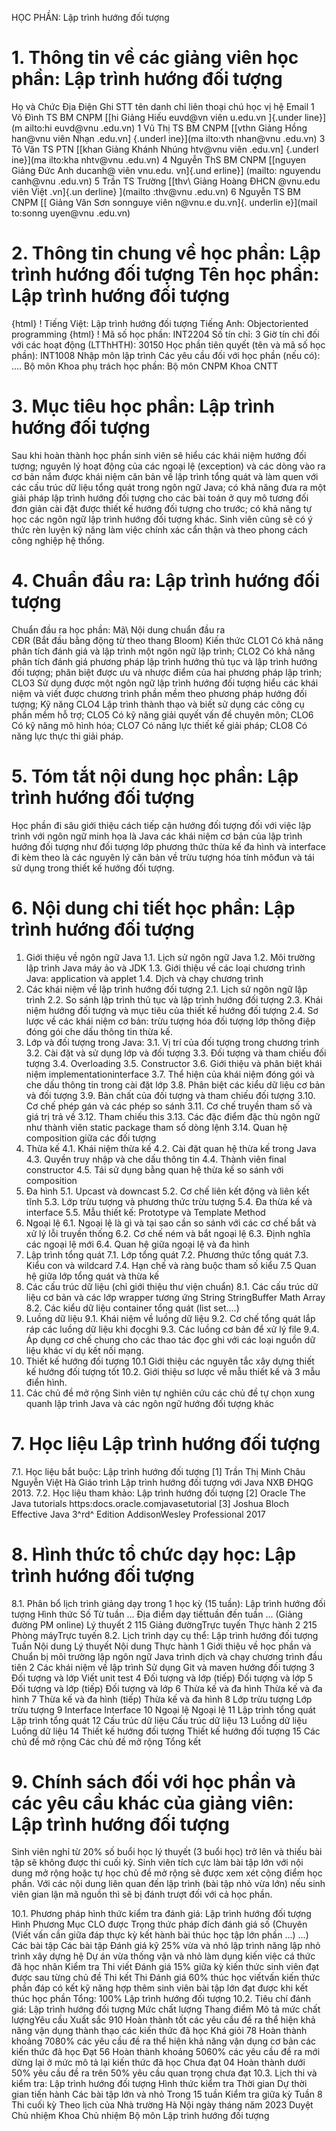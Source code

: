 HỌC PHẦN: Lập trình hướng đối tượng

# 1. Thông tin về các giảng viên học phần: Lập trình hướng đối tượng

Họ và Chức Địa Điện Ghi STT tên danh chỉ liên thoại chú học vị hệ Email 1 Võ Đình TS BM CNPM [[hi Giảng Hiếu euvd\@vn viên u.edu.vn ]{.under line}](m ailto:hi euvd@vnu .edu.vn) 1 Vũ Thị TS BM CNPM [[vthn Giảng Hồng han\@vnu viên Nhạn .edu.vn] {.underl ine}](ma ilto:vth nhan@vnu .edu.vn) 3 Tô Văn TS PTN [[khan Giảng Khánh Nhúng htv\@vnu viên .edu.vn] {.underl ine}](ma ilto:kha nhtv@vnu .edu.vn) 4 Nguyễn ThS BM CNPM [[nguyen Giảng Đức Anh ducanh\@ viên vnu.edu. vn]{.und erline}] (mailto: nguyendu canh@vnu .edu.vn) 5 Trần TS Trường [[thv\ Giảng Hoàng ĐHCN @vnu.edu viên Việt .vn]{.un derline} ](mailto :thv@vnu .edu.vn) 6 Nguyễn TS BM CNPM [[ Giảng Văn Sơn sonnguye viên n\@vnu.e du.vn]{. underlin e}](mail to:sonng uyen@vnu .edu.vn)

# 2. Thông tin chung về học phần: Lập trình hướng đối tượng Tên học phần: Lập trình hướng đối tượng

{html}
! Tiếng Việt: Lập trình hướng đối tượng Tiếng Anh: Objectoriented programming
{html}
! Mã số học phần: INT2204 Số tín chỉ: 3 Giờ tín chỉ đối với các hoạt động (LTThHTH): 30150 Học phần tiên quyết (tên và mã số học phần): INT1008 Nhập môn lập
trình Các yêu cầu đối với học phần (nếu có): \.... Bộ môn Khoa phụ trách học phần: Bộ môn CNPM Khoa CNTT

# 3. Mục tiêu học phần: Lập trình hướng đối tượng

Sau khi hoàn thành học phần sinh viên sẽ hiểu các khái niệm hướng đối tượng; nguyên lý hoạt động của các ngoại lệ (exception) và các dòng vào ra cơ bản nắm được khái niệm căn bản về lập trình tổng quát và làm quen với các cấu trúc dữ liệu tổng quát trong ngôn ngữ Java; có khả năng đưa ra một giải pháp lập trình hướng đối tượng cho các bài toán ở quy mô tương đối đơn giản cài đặt được thiết kế hướng đối tượng cho trước; có khả năng tự học các ngôn ngữ lập trình hướng đối tượng khác. Sinh viên cũng sẽ có ý thức rèn luyện kỹ năng làm việc chính xác cẩn thận và theo phong cách công nghiệp hệ thống.

# 4. Chuẩn đầu ra: Lập trình hướng đối tượng

Chuẩn đầu ra học phần: Mã\ Nội dung chuẩn đầu ra\
CĐR (Bắt đầu bằng động từ theo thang Bloom) Kiến thức
CLO1 Có khả năng phân tích đánh giá và lập trình một ngôn ngữ lập trình;
CLO2 Có khả năng phân tích đánh giá phương pháp lập trình hướng thủ tục và lập trình hướng đối tượng; phân biệt được ưu và nhược điểm của hai phương pháp lập trình;
CLO3 Sử dụng được một ngôn ngữ lập trình hướng đối tượng hiểu các khái niệm và viết được chương trình phần mềm theo phương pháp hướng đối tượng;
Kỹ năng
CLO4 Lập trình thành thạo và biết sử dụng các công cụ phần mềm hỗ trợ;
CLO5 Có kỹ năng giải quyết vấn đề chuyên môn;
CLO6 Có kỹ năng mô hình hóa;
CLO7 Có năng lực thiết kế giải pháp;
CLO8 Có năng lực thực thi giải pháp.

# 5. Tóm tắt nội dung học phần: Lập trình hướng đối tượng

Học phần đi sâu giới thiệu cách tiếp cận hướng đối tượng đối với việc
lập trình với ngôn ngữ minh họa là Java các khái niệm cơ bản của lập
trình hướng đối tượng như đối tượng lớp phương thức thừa kế đa hình
và interface đi kèm theo là các nguyên lý căn bản về trừu tượng hóa
tính môđun và tái sử dụng trong thiết kế hướng đối tượng.

# 6. Nội dung chi tiết học phần: Lập trình hướng đối tượng

1. Giới thiệu về ngôn ngữ Java 
1.1. Lịch sử ngôn ngữ Java 
1.2. Môi trường lập trình Java máy ảo và JDK 
1.3. Giới thiệu về các loại chương trình Java: application và applet 
1.4. Dịch và chạy chương trình
2. Các khái niệm về lập trình hướng đối tượng 
2.1. Lịch sử ngôn ngữ lập trình 
2.2. So sánh lập trình thủ tục và lập trình hướng đối tượng 
2.3. Khái niệm hướng đối tượng và mục tiêu của thiết kế hướng đối tượng 
2.4. Sơ lược về các khái niệm cơ bản: trừu tượng hóa đối tượng lớp thông điệp đóng gói che dấu thông tin thừa kế.
3. Lớp và đối tượng trong Java: 
3.1. Vị trí của đối tượng trong chương trình 
3.2. Cài đặt và sử dụng lớp và đối tượng 
3.3. Đối tượng và tham chiếu đối tượng 
3.4. Overloading 
3.5. Constructor 
3.6. Giới thiệu và phân biệt khái niệm implementationinterface 
3.7. Thể hiện của khái niệm đóng gói và che dấu thông tin trong cài đặt lớp 
3.8. Phân biệt các kiểu dữ liệu cơ bản và đối tượng 
3.9. Bản chất của đối tượng và tham chiếu đối tượng 
3.10. Cơ chế phép gán và các phép so sánh 
3.11. Cơ chế truyền tham số và giá trị trả về 
3.12. Tham chiếu this 
3.13. Các đặc điểm đặc thù ngôn ngữ như thành viên static package tham số dòng lệnh 
3.14. Quan hệ composition giữa các đối tượng
4. Thừa kế 
4.1. Khái niệm thừa kế 
4.2. Cài đặt quan hệ thừa kế trong Java 
4.3. Quyền truy nhập và che dấu thông tin 
4.4. Thành viên final constructor 
4.5. Tái sử dụng bằng quan hệ thừa kế so sánh với composition
5. Đa hình 
5.1. Upcast và downcast 
5.2. Cơ chế liên kết động và liên kết tĩnh 
5.3. Lớp trừu tượng và phương thức trừu tượng 
5.4. Đa thừa kế và interface 
5.5. Mẫu thiết kế: Prototype và Template Method
6. Ngoại lệ 
6.1. Ngoại lệ là gì và tại sao cần so sánh với các cơ chế bắt và xử lý lỗi truyền thống 
6.2. Cơ chế ném và bắt ngoại lệ 
6.3. Định nghĩa các ngoại lệ mới 
6.4. Quan hệ giữa ngoại lệ và đa hình
7. Lập trình tổng quát 
7.1. Lớp tổng quát 
7.2. Phương thức tổng quát 
7.3. Kiểu con và wildcard 
7.4. Hạn chế và ràng buộc tham số kiểu 
7.5 Quan hệ giữa lớp tổng quát và thừa kế
8. Các cấu trúc dữ liệu (chỉ giới thiệu thư viện chuẩn) 
8.1. Các cấu trúc dữ liệu cơ bản và các lớp wrapper tương ứng String StringBuffer Math Array 
8.2. Các kiểu dữ liệu container tổng quát (list set\....)
9. Luồng dữ liệu 
9.1. Khái niệm về luồng dữ liệu 
9.2. Cơ chế tổng quát lắp ráp các luồng dữ liệu khi đọcghi 
9.3. Các luồng cơ bản để xử lý file 
9.4. Áp dụng cơ chế chung cho các thao tác đọc ghi với các loại nguồn dữ liệu khác ví dụ kết nối mạng.
10. Thiết kế hướng đối tượng 
10.1 Giới thiệu các nguyên tắc xây dựng thiết kế hướng đối tượng tốt 
10.2. Giới thiệu sơ lược về mẫu thiết kế và 3 mẫu điển hình.
11. Các chủ đề mở rộng Sinh viên tự nghiên cứu các chủ đề tự chọn xung quanh lập trình Java và các ngôn ngữ hướng đối tượng khác

# 7. Học liệu Lập trình hướng đối tượng

7.1. Học liệu bắt buộc: Lập trình hướng đối tượng \[1\] Trần Thị Minh Châu Nguyễn Việt Hà Giáo trình Lập trình hướng
đối tượng với Java NXB ĐHQG 2013.
7.2. Học liệu tham khảo: Lập trình hướng đối tượng \[2\] Oracle The Java tutorials
https:docs.oracle.comjavasetutorial
\[3\] Joshua Bloch Effective Java 3^rd^ Edition AddisonWesley
Professional 2017

# 8. Hình thức tổ chức dạy học: Lập trình hướng đối tượng

8.1. Phân bổ lịch trình giảng dạy trong 1 học kỳ (15 tuần): Lập trình hướng đối tượng Hình thức Số Từ tuần ... Địa điểm dạy tiếttuần đến tuần ... (Giảng đường PM online) Lý thuyết 2 115 Giảng đườngTrực tuyến Thực hành 2 215 Phòng máyTrực tuyến 
8.2. Lịch trình dạy cụ thể: Lập trình hướng đối tượng Tuần Nội dung Lý thuyết Nội dung Thực hành 1 Giới thiệu về học phần và Chuẩn bị môi trường lập ngôn ngữ Java trình dịch và chạy chương trình đầu tiên 2 Các khái niệm về lập trình Sử dụng Git và maven hướng đối tượng 3 Đối tượng và lớp Viết unit test 4 Đối tượng và lớp (tiếp) Đối tượng và lớp 5 Đối tượng và lớp (tiếp) Đối tượng và lớp 6 Thừa kế và đa hình Thừa kế và đa hình 7 Thừa kế và đa hình (tiếp) Thừa kế và đa hình 8 Lớp trừu tượng Lớp trừu tượng 9 Interface Interface 10 Ngoại lệ Ngoại lệ 11 Lập trình tổng quát Lập trình tổng quát 12 Cấu trúc dữ liệu Cấu trúc dữ liệu 13 Luồng dữ liệu Luồng dữ liệu 14 Thiết kế hướng đối tượng Thiết kế hướng đối tượng 15 Các chủ đề mở rộng Các chủ đề mở rộng Tổng kết 

# 9. Chính sách đối với học phần và các yêu cầu khác của giảng viên: Lập trình hướng đối tượng 
Sinh viên nghỉ từ 20% số buổi học lý thuyết (3 buổi học) trở lên và thiếu bài tập sẽ không được thi cuối kỳ. Sinh viên tích cực làm bài tập lớn với nội dung mở rộng hoặc tự học chủ đề mở rộng sẽ được xem xét cộng điểm học phần. Với các nội dung liên quan đến lập trình (bài tập nhỏ vừa lớn) nếu sinh viên gian lận mã nguồn thì sẽ bị đánh trượt đối với cả học phần.


10.1. Phương pháp hình thức kiểm tra đánh giá: Lập trình hướng đối tượng Hình Phương Mục CLO được Trọng thức pháp đích đánh giá số (Chuyên (Viết vấn cần giữa đáp thực kỳ kết hành bài thúc học tập lớn phần ...) ...) Các bài tập Các bài tập Đánh giá kỹ 25% vừa và nhỏ lập trình năng lập nhỏ trình xây dựng hệ Dự án vừa thống vận và nhỏ làm dụng kiến việc cá thức đã học nhân Kiểm tra Thi viết Đánh giá 15% giữa kỳ kiến thức sinh viên đạt được sau từng chủ đề Thi kết Thi Đánh giá 60% thúc học viếtvấn kiến thức phần đáp có kết kỹ năng hợp thêm sinh viên bài tập lớn đạt được khi kết thúc học phần Tổng: 100% Lập trình hướng đối tượng 10.2. Tiêu chí đánh giá: Lập trình hướng đối tượng Mức chất lượng Thang điểm Mô tả mức chất lượngYêu cầu Xuất sắc 910 Hoàn thành tốt các yêu cầu đề ra thể hiện khả năng vận dụng thành thạo các kiến thức đã học
Khá giỏi 78 Hoàn thành khoảng 7080% các yêu cầu đề ra thể hiện khả năng vận dụng cơ bản các kiến thức đã học
Đạt 56 Hoàn thành khoảng 5060% các yêu cầu đề ra mới dừng lại ở mức mô tả lại kiến thức đã học
Chưa đạt 04 Hoàn thành dưới 50% yêu cầu đề ra trên 50% yêu cầu quan trọng chưa đạt
10.3. Lịch thi và kiểm tra: Lập trình hướng đối tượng Hình thức kiểm tra Thời gian Dự thời gian tiến hành Các bài tập lớn và nhỏ Trong 15 tuần
Kiểm tra giữa kỳ Tuần 8
Thi cuối kỳ Theo lịch của Nhà trường
Hà Nội ngày tháng năm 2023 Duyệt Chủ nhiệm Khoa Chủ nhiệm Bộ môn Lập trình hướng đối tượng
